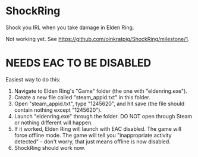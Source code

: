 # ShockRing

Shock you IRL when you take damage in Elden Ring.

Not working yet. See https://github.com/oinkratpig/ShockRing/milestone/1.

# NEEDS EAC TO BE DISABLED

Easiest way to do this:
1. Navigate to Elden Ring's "Game" folder (the one with "eldenring.exe").
2. Create a new file called "steam_appid.txt" in this folder.
3. Open "steam_appid.txt", type "1245620", and hit save (the file should contain nothing except "1245620").
4. Launch "eldenring.exe" through the folder. DO NOT open through Steam or nothing different will happen.
5. If it worked, Elden Ring will launch with EAC disabled. The game will force offline mode. The game will tell you "inappropriate activity detected" - don't worry, that just means offline is now disabled.
6. ShockRing should work now.
